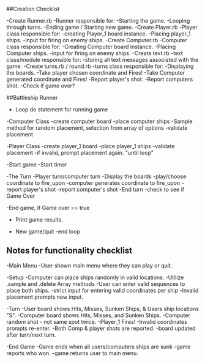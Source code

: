 ##Creation Checklist

-Create Runner.rb
  -Runner responsible for:
    -Starting the game.
    -Looping through turns.
    -Ending game / Starting new game.
-Create Player.rb
  -Player class responsible for:
    -creating Player_1 board instance.
    -Placing player_1 ships.
    -input for firing on enemy ships.
-Create Computer.rb
  -Computer class responsible for:
    -Creating Computer board instance.
    -Placing Computer ships.
    -input for firing on enemy ships.
-Create text.rb
  -text class/module responsible for:
    -storing all text messages associated with the game.
-Create turns.rb / round.rb
  -turns class responsible for:
    -Displaying the boards.
    -Take player chosen coordinate and Fires!
    -Take Computer generated coordinate and Fires!
    -Report player's shot.
    -Report computers shot.
    -Check if game over?



##Battleship Runner

- Loop do statement for running game

-Computer Class
  -create computer board
  -place computer ships
    -Sample method for random placement, selection from array of options
  -validate placement

-Player Class
  -create player_1 board
  -place player_1 ships
  -validate placement
    -if invalid, prompt placement again.  "until loop"

-Start game
  -Start timer

-The Turn
  -Player turn/computer turn
    -Display the boards
    -play/choose coordinate to fire_upon
    -computer generates coordinate to fire_upon
    -report player's shot
    -report computer's shot
    -End turn
    -check to see if Game Over

  -End game, if Game over == true
  - Print game results.

  - New game/quit
-end loop

## Notes for functionality checklist

-Main Menu
  -User shown main menu where they can play or quit.

-Setup
  -Computer can place ships randomly in valid locations.
    -Utilize .sample and .delete Array methods
  -User can enter valid sequences to place both ships.
    -strict input for entering valid coordinates per ship
    -Invalid placement prompts new input.

-Turn
  -User board shows Hits, Misses, Sunken Ships, & Users ship locations "S".
  -Computer board shows Hits, Misses, and Sunken Ships.
  -Computer random shot - not same spot twice.
  -Player_1 Fires!
  -Invalid coordinates prompts re-enter.
  -Both Comp & player shots are reported.
  -board updated after turn/next turn.

-End Game
  -Game ends when all users/computers ships are sunk
  -game reports who won.
  -game returns user to main menu.
